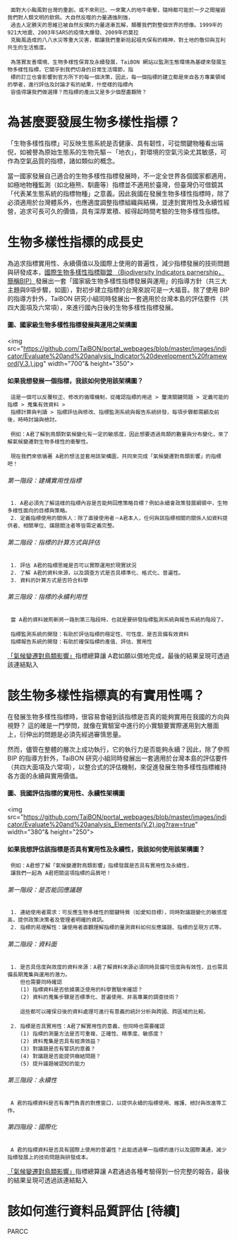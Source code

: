 
     面對大小颱風對台灣的重創，或不來則已、一來驚人的地牛衝擊，隨時都可能於一夕之間摧毀我們對人類文明的欽佩。大自然反噬的力量遇強則強，
     過去人定勝天的思維已被自然反撲的力量逐漸瓦解，顛覆我們對整個世界的想像。1999年的921大地震、2003年SARS的疫情大爆發、2009年的莫拉
     克颱風造成的八八水災等重大災害，都讓我們重新拾起祖先保有的精神，對土地的敬仰與互利共生的生活態度。
     
     為落實友善環境、生物多樣性保育及永續發展，TaiBON 網站以監測生態環境為基礎來發展生物多樣性指標，它關乎到我們切身的日常生活環節，指
     標的訂立也會影響到官方所下的每一個決策，因此，每一個指標的建立都是來自各方專業領域的學者，進行評估及討論才有的結果，什麼樣的指標內
     容值得讓我們做選擇？而指標的產出又是多少個歷盡艱險？


# 為甚麼要發展生物多樣性指標？

「生物多樣性指標」可反映生態系統是否健康、具有韌性，可從關鍵物種看出端倪，如被譽為原始生態系的生物先驅－「地衣」，對環境的空氣污染尤其敏感，可作為空氣品質的指標，諸如類似的概念。
     
當一國家發展自己適合的生物多樣性指標發展時，不一定全世界各個國家都適用，如極地物種監測（如北極熊、馴鹿等）指標並不適用於臺灣，但臺灣仍可借鏡其「代表某生態系統的指標物種」之意義。因此我國在發展生物多樣性指標時，除了必須適用於台灣體系外，也應適度調整指標組織與結構，並達到實用性及永續性經營，追求可長可久的價值，具有深厚累積、經得起時間考驗的生物多樣性指標。


# 生物多樣性指標的成長史

為追求指標實用性、永續價值以及國際上使用的普遍性，減少指標發展的技術問題與研發成本，[國際生物多樣性指標聯盟
（Biodiversity Indicators parnership，簡稱BIP）](http://www.bipindicators.net/)發展出一套「國家級生物多樣性指標發展與運用」的指導方針（共三大主題與9項步驟，如圖），對初步建立指標的台灣來說可是一大福音。除了使用 BIP 的指導方針外，TaiBON 研究小組同時發展出一套適用於台灣本島的評估要件（共四大面項及六常項），來進行國內日後的生物多樣性指標發展。

#### 圖、國家級生物多樣性指標發展與運用之架構圖
<img src="https://github.com/TaiBON/portal_webpages/blob/master/images/indicator/Evaluate%20and%20analysis_Indicator%20development%20frameword(V.3.).jpg" width="700"& height="350">

#### 如果我想發展一個指標，我該如何使用該架構圖？
     
     這是一個可以反覆校正、修改的循環機制，從確認指標的用途 > 釐清關鍵問題 > 定義可能的指標 > 蒐集有效資料 > 
     指標計算與判讀 > 指標評估與修改、指標監測系統與報告系統研發，每項步驟都需顧及前後，時時討論與檢討。
     
     例如：A君了解到鳥類對氣候變化有一定的敏感度，因此想要透過鳥類的數量與分布變化，來了解氣候變遷對生物多樣性的衝擊性。
     
     現在我們來依循著 A君的想法並套用該架構圖，共同來完成「氣候變遷對鳥類影響」的指標吧！
     
###### 第一階段：建構實用性指標

     1. A君必須先了解這樣的指標內容是否能夠回應策略目標？例如永續會政策發展綱領中，生物多樣性面向的目標與策略。
     2. 定義指標使用的關係人：除了直接使用者－A君本人，任何與該指標相關的關係人如資料提供者、相關單位、議題關注者等皆需定義完整。

###### 第二階段：指標的計算方式與評估

     1. 評估 A君的指標思維是否可以實際運用於現實狀況
     2. 了解 A君的資料來源，以及調查方式是否具標準化、格式化、普遍性。
     3. 資料的計算方式是否符合科學
     
###### 第三階段：指標的永續利用性

     當 A君的資料披荊斬將一路到第三階段時，也就是要研發指標監測系統與報告系統的階段了。
     
     指標監測系統的開發：有助於評估指標的穩定性、可性度、是否具備有效資料
     指標報告系統的開發：有助於確保指標的產值、評估、實用性

[「氣候變遷對鳥類影響」](https://github.com/TaiBON/portal_webpages/wiki/web_data)指標總算讓 A君如願以償地完成，最後的結果呈現可透過該連結點入
     
     


# 該生物多樣性指標真的有實用性嗎？

在發展生物多樣性指標時，很容易會碰到該指標是否真的能夠實用在我國的方向與視野？
這的確是一門學問，就像在實驗室中進行的小實驗要實際運用到大層面上，衍伸出的問題是必須先經過審慎思量。

然而，儘管在整體的層次上成功執行，它的執行力是否能夠永續？因此，除了參照 BIP 的指導方針外，TaiBON 研究小組同時發展出一套適用於台灣本島的評估要件（共四大面項及六常項），以整合式的評估機制，來促進發展生物多樣性指標維持各方面的永續與實用價值。


#### 圖、我國評估指標的實用性、永續性架構圖


<img src="https://github.com/TaiBON/portal_webpages/blob/master/images/indicator/Evaluate%20and%20analysis_Elements(V.2).jpg?raw=true" width="380"& height="250">


#### 如果我想評估該指標是否具有實用性及永續性，我該如何使用該架構圖？
     
     例如：A君想了解「氣候變遷對鳥類影響」指標發展是否具有實用性及永續性，   
     讓我們一起為 A君把關這項指標的品質吧！
     
     
###### 第一階段：是否能回應議題

     1. 連結使用者需求：可反應生物多樣性的關鍵特質（如愛知目標），同時對議題變化的敏感度高，提供政策決策者及管理者明確的資訊。
     2. 指標的易理解性：讓使用者直觀理解指標的量測資料如何反應議題、指標的呈現方式等。
     
     
###### 第二階段：資料面

     1. 是否具信度與效度的資料來源：A君了解資料來源必須同時具備可信度與有效性，且也需具備長期蒐集與運用的潛力。
        但也需要同時確認 
        (1) 指標資料是否依據廣泛使用的科學實驗來確認？ 
        (2) 資料的蒐集步驟是否標準化、普遍使用、非高專業的調查技術？
        
        這些都可以確保日後的資料處理可進行有意義的統計分析與跨國、跨區域的比較。
        
     2. 指標是否具實用性：A君了解實用性的意義，但同時也需要確認
        (1) 指標的測量方法是否可重複、正確性、精準度、敏感度？
        (2) 資料蒐集是否具有經濟效益？
        (3) 對議題是否有警訊的意義？
        (4) 對議題是否能提供癥結問題？
        (5) 提升議題被認知的能力

###### 第三階段：永續性

     A 君的指標資料是否有專門負責的對應窗口，以提供永續的指標使用、維護、檢討與改進等工作。


###### 第四階段：國際化
   
     A 君的指標資料是否具有國際上使用的普遍性？此能透過單一指標的進行以及國際溝通，減少指標發展上的技術問題與研發成本。


[「氣候變遷對鳥類影響」](https://github.com/TaiBON/portal_webpages/wiki/web_data)指標總算讓 A君通過各種考驗得到一份完整的報告，最後的結果呈現可透過該連結點入




# 該如何進行資料品質評估 [待續]

PARCC 
